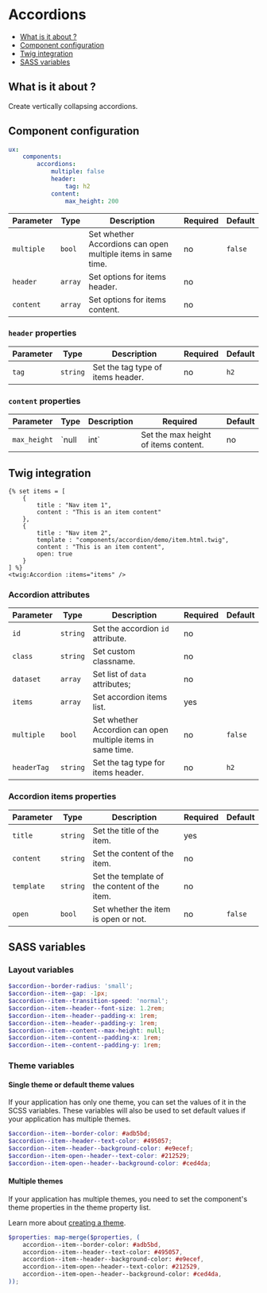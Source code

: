 # Accordions

- [What is it about ?](#what-is-it-about-)
- [Component configuration](#component-configuration)
- [Twig integration](#twig-integration)
- [SASS variables](#sass-variables)

## What is it about ?

Create vertically collapsing accordions.

## Component configuration

```yaml
ux:
    components:
        accordions:
            multiple: false
            header: 
                tag: h2
            content:
                max_height: 200
```

| Parameter | Type | Description | Required | Default |
|-|-|-|-|-|
| `multiple` | `bool` | Set whether Accordions can open multiple items in same time. | no | `false` |
| `header` | `array` | Set options for items header. | no |  |
| `content` | `array` | Set options for items content. | no |  |

### `header` properties

| Parameter | Type | Description | Required | Default |
|-|-|-|-|-|
| `tag` | `string` | Set the tag type of items header. | no | `h2` |

### `content` properties

| Parameter | Type | Description | Required | Default |
|-|-|-|-|-|
| `max_height` | `null|int` | Set the max height of items content. | no | `null` |

## Twig integration

```twig
{% set items = [
    {
        title : "Nav item 1",
        content : "This is an item content"
    },
    {
        title : "Nav item 2",
        template : "components/accordion/demo/item.html.twig",
        content : "This is an item content",
        open: true
    }
] %}
<twig:Accordion :items="items" />
``` 

### Accordion attributes

| Parameter | Type | Description | Required | Default |
|-|-|-|-|-|
| `id` | `string` | Set the accordion `id` attribute. | no |  |
| `class` | `string` | Set custom classname. | no |  |
| `dataset` | `array` | Set list of `data` attributes; | no |  |
| `items` | `array` | Set accordion items list. | yes |  |
| `multiple` | `bool` | Set whether Accordion can open multiple items in same time. | no | `false` |
| `headerTag` | `string` | Set the tag type for items header. | no | `h2` |

### Accordion items properties

| Parameter | Type | Description | Required | Default |
|-|-|-|-|-|
| `title` | `string` | Set the title of the item. | yes |  |
| `content` | `string` | Set the content of the item. | no |  |
| `template` | `string` | Set the template of the content of the item. | no |  |
| `open` | `bool` | Set whether the item is open or not. | no | `false` |

## SASS variables

### Layout variables

```scss
$accordion--border-radius: 'small';
$accordion--item--gap: -1px;
$accordion--item--transition-speed: 'normal';
$accordion--item--header--font-size: 1.2rem;
$accordion--item--header--padding-x: 1rem;
$accordion--item--header--padding-y: 1rem;
$accordion--item--content--max-height: null;
$accordion--item--content--padding-x: 1rem;
$accordion--item--content--padding-y: 1rem;
```

### Theme variables

#### Single theme or default theme values

If your application has only one theme, you can set the values ​​of it in the SCSS variables.
These variables will also be used to set default values ​​if your application has multiple themes.

```scss
$accordion--item--border-color: #adb5bd;
$accordion--item--header--text-color: #495057;
$accordion--item--header--background-color: #e9ecef;
$accordion--item-open--header--text-color: #212529;
$accordion--item-open--header--background-color: #ced4da;
```

#### Multiple themes

If your application has multiple themes, you need to set the component's theme properties in the theme property list.

Learn more about [creating a theme](./../layout/themes.md).

```scss
$properties: map-merge($properties, (
    accordion--item--border-color: #adb5bd,
    accordion--item--header--text-color: #495057,
    accordion--item--header--background-color: #e9ecef,
    accordion--item-open--header--text-color: #212529,
    accordion--item-open--header--background-color: #ced4da,
));
```